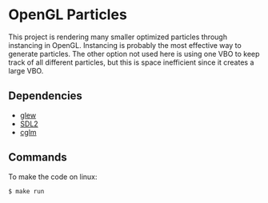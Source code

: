# OpenGL Particles

This project is rendering many smaller optimized particles through instancing in OpenGL. Instancing is probably the most effective way to generate particles. The other option not used here is using one VBO to keep track of all different particles, but this is space inefficient since it creates a large VBO.

## Dependencies

+ [glew](http://glew.sourceforge.net/)
+ [SDL2](https://www.libsdl.org/download-2.0.php)
+ [cglm](https://github.com/recp/cglm)

## Commands 
To make the code on linux:
```
$ make run
```
